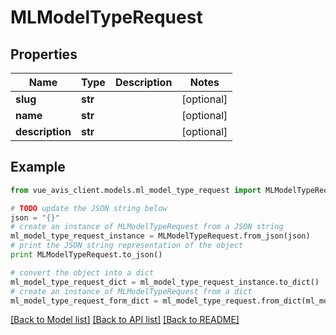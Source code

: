 # MLModelTypeRequest


## Properties

Name | Type | Description | Notes
------------ | ------------- | ------------- | -------------
**slug** | **str** |  | [optional] 
**name** | **str** |  | [optional] 
**description** | **str** |  | [optional] 

## Example

```python
from vue_avis_client.models.ml_model_type_request import MLModelTypeRequest

# TODO update the JSON string below
json = "{}"
# create an instance of MLModelTypeRequest from a JSON string
ml_model_type_request_instance = MLModelTypeRequest.from_json(json)
# print the JSON string representation of the object
print MLModelTypeRequest.to_json()

# convert the object into a dict
ml_model_type_request_dict = ml_model_type_request_instance.to_dict()
# create an instance of MLModelTypeRequest from a dict
ml_model_type_request_form_dict = ml_model_type_request.from_dict(ml_model_type_request_dict)
```
[[Back to Model list]](../README.md#documentation-for-models) [[Back to API list]](../README.md#documentation-for-api-endpoints) [[Back to README]](../README.md)


